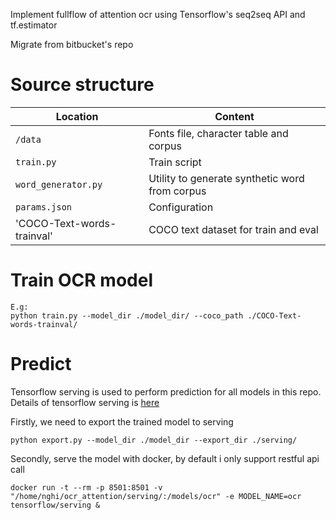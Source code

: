 Implement fullflow of attention ocr using Tensorflow's seq2seq API and tf.estimator

Migrate from bitbucket's repo

# Source structure

| Location             |  Content                                   |
|----------------------|--------------------------------------------|
| `/data`              | Fonts file, character table and corpus     |
| `train.py        `   | Train script                               |
| `word_generator.py ` | Utility to generate synthetic word from corpus |
| `params.json ` | Configuration |
|'COCO-Text-words-trainval'| COCO text dataset for train and eval|

# Train OCR model
```
E.g:
python train.py --model_dir ./model_dir/ --coco_path ./COCO-Text-words-trainval/
```

# Predict
Tensorflow serving is used to perform prediction for all models in this repo. Details of tensorflow serving is [here](https://www.tensorflow.org/tfx/guide/serving)

Firstly, we need to export the trained model to serving

```
python export.py --model_dir ./model_dir --export_dir ./serving/

```

Secondly, serve the model with docker, by default i only support restful api call

```
docker run -t --rm -p 8501:8501 -v "/home/nghi/ocr_attention/serving/:/models/ocr" -e MODEL_NAME=ocr tensorflow/serving &
```